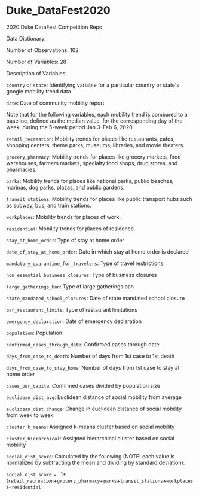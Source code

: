 # Duke_DataFest2020

2020 Duke DataFest Competition Repo

Data Dictionary:

Number of Observations: 102

Number of Variables: 28

Description of Variables:

`country` or `state`: Identifying variable for a particular country or state's google mobility trend data

`date`: Date of community mobility report

Note that for the following variables, each mobility trend is combared to a baseline, defined as the median value, for the corresponding day of the week, during the 5-week period Jan 3–Feb 6, 2020.

`retail_recreation`: Mobility trends for places like restaurants, cafes, shopping centers, theme parks, museums, libraries, and movie theaters.

`grocery_pharmacy`: Mobility trends for places like grocery markets, food warehouses, farmers markets, specialty food shops, drug stores, and pharmacies.

`parks`: Mobility trends for places like national parks, public beaches, marinas, dog parks, plazas, and public gardens.

`transit_stations`: Mobility trends for places like public transport hubs such as subway, bus, and train stations.

`workplaces`: Mobility trends for places of work.

`residential`: Mobility trends for places of residence.

`stay_at_home_order`: Type of stay at home order

`date_of_stay_at_home_order`: Date in which stay at home order is declared

`mandatory_quarantine_for_travelers`: Type of travel restrictions

`non_essential_business_closures`: Type of business closures

`large_gatherings_ban`: Type of large gatherings ban

`state_mandated_school_closures`: Date of state mandated school closure

`bar_restaurant_limits`: Type of restaurant limitations

`emergency_declaration`: Date of emergency declaration

`population`: Population

`confirmed_cases_through_date`: Confirmed cases through date

`days_from_case_to_death`: Number of days from 1st case to 1st death

`days_from_case_to_stay_home`: Number of days from 1st case to stay at home order

`cases_per_capita`: Confirmed cases divided by population size

`euclidean_dist_avg`: Euclidean distance of social mobility from average

`euclidean_dist_change`: Change in euclidean distance of social mobility from week to week

`cluster_k_means`: Assigned k-means cluster based on social mobility

`cluster_hierarchical`: Assigned hierarchical cluster based on social mobility

`social_dist_score`: Calculated by the following (NOTE: each value is normalized by subtracting the mean and dividing by standard deviation):

`social_dist_score` = -1*(`retail_recreation`+`grocery_pharmacy`+`parks`+`transit_stations`+`workplaces`)+`residential`




